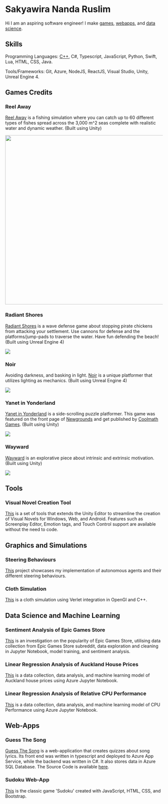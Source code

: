 # Sakyawira Nanda Ruslim
 
Hi I am an aspiring software engineer! I make [games](https://github.com/Sakyawira#games-credits), [webapps](https://github.com/Sakyawira#web-apps), and [data science](https://github.com/Sakyawira#data-science-and-machine-learning).

## Skills
Programming Languages: [C++](https://github.com/Sakyawira#Graphics-and-Simulations), C#, Typescript, JavaScript, Python, Swift, Lua, HTML, CSS, Java.

Tools/Frameworks: Git, Azure, NodeJS, ReactJS, Visual Studio, Unity, Unreal Engine 4.

## Games Credits

### Reel Away
[Reel Away](https://ourlittlestudio.itch.io/radiant-shores) is a fishing simulation where you can catch up to 60 different types of fishes spread across the 3,000 m^2 seas complete with realistic water and dynamic weather. (Built using Unity)

<img src="https://github.com/Sakyawira/Sakyawira/blob/master/Media/Demo_Radiant%20Shores_TeamRadiance.gif?raw=true" width="960" height="540"/>

### Radiant Shores
[Radiant Shores](https://ourlittlestudio.itch.io/radiant-shores) is a wave defense game about stopping pirate chickens from attacking your settlement. Use cannons for defense and the platforms/jump-pads to traverse the water. Have fun defending the beach! (Built using Unreal Engine 4)

<img src="https://github.com/Sakyawira/Sakyawira/blob/master/Media/Demo_Radiant%20Shores_TeamRadiance.gif?raw=true" />

### Noir
Avoiding darkness, and basking in light. [Noir](https://ourlittlestudio.itch.io/noir) is a unique platformer that utilizes lighting as mechanics. (Built using Unreal Engine 4)

<img src="https://github.com/Sakyawira/Sakyawira/blob/master/Media/Demo-Noir-TeamRadiance.gif?raw=true" />

### Yanet in Yonderland
[Yanet in Yonderland](https://ourlittlestudio.itch.io/yanet-in-yonderland) is a side-scrolling puzzle platformer. This game was featured on the front page of [Newgrounds](https://www.newgrounds.com/portal/view/732919) and get published by [Coolmath Games](https://www.coolmathgames.com/0-yanet-in-yonderland). (Built using Unity)

<img src="https://github.com/Sakyawira/Sakyawira/blob/master/Media/Yanet%20in%20Yonderland%20by%20Our%20Little%20Studio%20-%20Google%20Chrome%202021-02-18%2016-56-53.gif?raw=true" />

### Wayward
[Wayward](https://ourlittlestudio.itch.io/wayward) is an explorative piece about intrinsic and extrinsic motivation. (Built using Unity)

<img src="https://github.com/Sakyawira/Sakyawira/blob/master/Media/Wayward%20by%20Our%20Little%20Studio%20-%20Google%20Chrome%202021-02-18%2018-37-52.gif?raw=true" />


## Tools

### Visual Novel Creation Tool
[This](https://github.com/Sakyawira/Visual-Novel-Plugin) is a set of tools that extends the Unity Editor to streamline the creation of Visual Novels for Windows, Web, and Android. Features such as Screenplay Editor, Emotion tags, and Touch Control support are available without the need to code.

## Graphics and Simulations

### Steering Behaviours
[This](https://github.com/Sakyawira/Steering-Behaviours) project showcases my implementation of autonomous agents and their different steering behaviours.

### Cloth Simulation
[This](https://github.com/Sakyawira/ClothPhysics) is a cloth simulation using Verlet integration in OpenGl and C++.

## Data Science and Machine Learning

### Sentiment Analysis of Epic Games Store
[This](https://github.com/Sakyawira/Sentiment-Analysis) is an investigation on the popularity of Epic Games Store, utilising data collection from Epic Games Store subreddit, data exploration and cleaning in Jupyter Notebook, model training, and sentiment analysis.

### Linear Regression Analysis of Auckland House Prices
[This](https://github.com/Sakyawira/auckland-house-prices) is a data collection, data analysis, and machine learning model of Auckland house prices using Azure Jupyter Notebook.

### Linear Regression Analysis of Relative CPU Performance
[This](https://github.com/Sakyawira/Relative-CPU-Performance-Data-Analysis) is a data collection, data analysis, and machine learning model of CPU Performance using Azure Jupyter Notebook.

## Web-Apps

### Guess The Song
[Guess The Song](https://guesssong.azurewebsites.net) is a web-application that creates quizzes about song lyrics. Its front end was written in typescript and deployed to Azure App Service, while the backend was written in C#. It also stores data in Azure SQL Database. The Source Code is available [here](https://github.com/Sakyawira/Guess).

### Sudoku Web-App
[This](https://sakyawira.github.io/Sudoku-Web/) is the classic game 'Sudoku' created with JavaScript, HTML, CSS, and Bootstrap.

